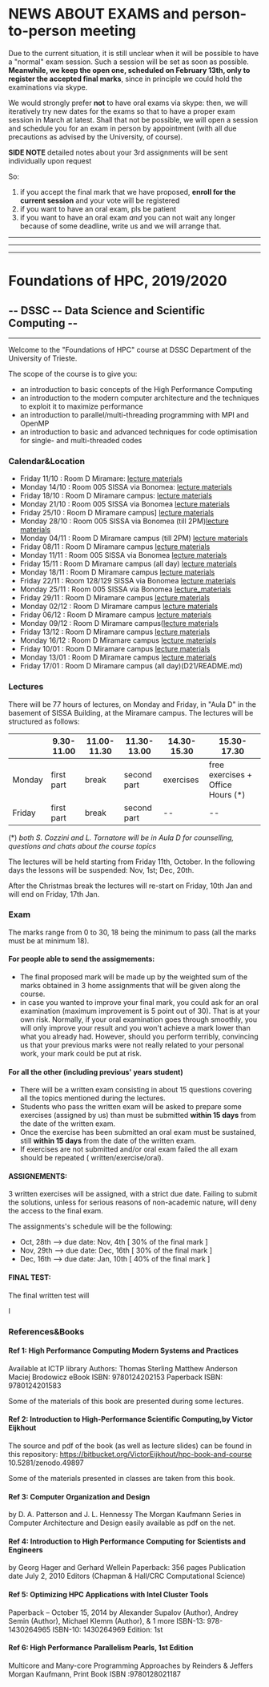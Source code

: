 # <div class="text-red">  NEWS ABOUT EXAMS and person-to-person meeting 

Due to the current situation, it is still unclear when it will be possible to have a "normal" exam session.
Such a session will be set as soon as possible. **Meanwhile, we keep the open one, scheduled on February 13th, only to register the accepted final marks**, since in principle we could hold the examinations via skype.

We would strongly prefer **not** to have oral exams via skype: then, we will iteratively try new dates for the exams so that to have a proper exam session in March at latest.
Shall that not be possible, we will open a session and schedule you for an exam in person by appointment (with all due precautions as advised by the University, of course).

**SIDE NOTE** detailed notes about your 3rd assignments will be sent individually upon request

So:
1. if you accept the final mark that we have proposed, **enroll for the current session** and your vote will be registered
2. if you want to have an oral exam, pls be patient
3. if you want to have an oral exam *and* you can not wait any longer because of some deadline, write us and we will arrange that.


</div>

---
---
---

# Foundations of HPC, 2019/2020

## -- DSSC -- Data Science and Scientific Computing --

------



Welcome to the "Foundations of HPC" course at DSSC Department of the University of Trieste.

The scope of the course is to give you:

- an introduction to basic concepts of the High Performance Computing
- an introduction to the modern computer architecture and the techniques to exploit it to maximize performance
- an introduction to parallel/multi-threading programming with MPI and OpenMP
- an introduction to basic and advanced techniques for code optimisation for single- and multi-threaded codes

### Calendar&Location

 - Friday 11/10 : Room D Miramare: [ lecture materials](D_1011/README.md)
 - Monday 14/10 : Room 005 SISSA via Bonomea: [lecture materials](D_1014/README.md)
 - Friday 18/10 : Room D Miramare campus:  [ lecture materials](D_1018/README.md) 
 - Monday 21/10 : Room 005 SISSA via Bonomea [lecture materials](D_1021/README.md) 
 - Friday 25/10 : Room D Miramare campus] [lecture materials](D_1025/README.md) 
 - Monday 28/10 : Room 005 SISSA via Bonomea (till 2PM)[lecture materials](D_1028/README.md)
 - Monday 04/11 : Room D Miramare campus (till 2PM) [lecture materials](D_1104/README.md)
 - Friday 08/11 : Room D Miramare campus   [lecture materials](D_1108/README.md)
 - Monday 11/11 : Room 005 SISSA via Bonomea [lecture materials](D_1111/README.md) 
 - Friday 15/11 : Room D Miramare campus  (all day) [lecture materials](D_1115/README.md)
 - Monday 18/11 : Room D Miramare campus [lecture materials](D_1118/README.md)
 - Friday 22/11 : Room 128/129 SISSA via Bonomea [lecture materials](D_1122/README.md)
 - Monday 25/11 : Room 005 SISSA via Bonomea [lecture_materials](D_1125/README.md)
 - Friday 29/11 : Room D Miramare campus [lecture materials](D_1129/README.md)
 - Monday 02/12 : Room D Miramare campus [lecture materials](D_1202/README.md)
 - Friday 06/12 : Room D Miramare campus [lecture materials](D_1206/README.md)
 - Monday 09/12 : Room D Miramare campus([lecture materials](D_1209/README.md)
 - Friday 13/12 : Room D Miramare campus [lecture materials](D_1213/README.md)
 - Monday 16/12 : Room D Miramare campus [lecture materials](D_1216/README.md)
 - Friday 10/01 : Room D Miramare campus [lecture materials](D_0110/README.md)
 - Monday 13/01 : Room D Miramare campus [lecture materials](D_0110/README.md)
 - Friday 17/01 : Room D Miramare campus (all day)(D21/README.md)


### Lectures

There will be 77 hours of lectures, on Monday and Friday, in "Aula D" in the basement of SISSA Building, at the Miramare campus.
The lectures will be structured as follows:

|        | 9.30-11.00 | 11.00-11.30 | 11.30-13.00 | 14.30-15.30 | 15.30-17.30                       |
| ------ | ---------- | ----------- | ----------- | ----------- | --------------------------------- |
| Monday | first part | break       | second part | exercises   | free exercises + Office Hours (*) |
| Friday | first part | break       | second part | --          | --                                |

(*) *both S. Cozzini and L. Tornatore will be in Aula D for counselling, questions and chats about the course topics*

The lectures will be held starting from Friday 11th, October.
In the following days the lessons will be suspended:
Nov, 1st; Dec, 20th. 

After the Christmas break the lectures will re-start on Friday, 10th Jan and will end on Friday, 17th Jan.


### Exam

The marks range from 0 to 30, 18 being the minimum to pass (all the marks must be at minimum 18).

#### For people able to send the assigmements:
 - The final proposed mark will be made up by the weighted sum of the marks obtained in 3 home assignments that will be given along the course.
  - in case you wanted to improve your final mark, you could ask for an oral examination (maximum improvement is 5 point out of 30). That is at your own risk. Normally, if your oral examination goes through smoothly, you will only improve your result and you won't achieve a mark lower than what you already had. However, should you perform terribly, convincing us that your previous marks were not really related to your personal work, your mark could be put at risk.
 
#### For all the other (including previous' years student) 

 - There will be a written exam consisting in about 15 questions covering all the topics mentioned during the lectures. 
 - Students who pass the written exam will be asked to prepare some exercises (assigned by us) than must be submitted **within 15 days** from the date of the written exam. 
 - Once the exercise has been submitted an oral exam must be sustained, still  **within 15 days** from the date of the written exam.
 - If exercises are not submitted and/or oral exam failed the all exam should be repeated ( written/exercise/oral).
  


#### ASSIGNEMENTS:
3 written exercises will be assigned, with a strict due date. Failing to submit the solutions, unless for serious reasons of non-academic nature, will deny the access to the final exam.

The assignments's schedule will be the following:

- Oct, 28th --> due date: Nov, 4th     [ 30% of the final mark ]
- Nov, 29th --> due date: Dec, 16th    [ 30% of the final mark ]
- Dec, 16th --> due date: Jan, 10th    [ 40% of the final mark ]


#### FINAL TEST:
The final written test will 

I


### References&Books

#### Ref 1: High Performance Computing Modern Systems and Practices
Available at ICTP library 
Authors: Thomas Sterling Matthew Anderson Maciej Brodowicz
eBook ISBN: 9780124202153
Paperback ISBN: 9780124201583

Some of the materials of this book are presented during some lectures.

#### Ref 2: Introduction to High-Performance Scientific Computing,by Victor Eijkhout
The source and pdf of the book (as well as lecture slides) can be found in this repository:
https://bitbucket.org/VictorEijkhout/hpc-book-and-course
10.5281/zenodo.49897

Some of the materials presented in classes are taken from this book.

#### Ref 3: Computer Organization and Design
by D. A. Patterson and J. L. Hennessy
The Morgan Kaufmann Series in Computer Architecture and Design
easily available as pdf on the net.

#### Ref 4: Introduction to High Performance Computing for Scientists and Engineers
by Georg Hager and Gerhard Wellein
Paperback: 356 pages
Publication date  July 2, 2010
Editors (Chapman & Hall/CRC Computational Science)


#### Ref 5: Optimizing HPC Applications with Intel Cluster Tools 
Paperback – October 15, 2014
by Alexander Supalov  (Author), Andrey Semin  (Author), Michael Klemm  (Author), & 1 more
ISBN-13: 978-1430264965  ISBN-10: 1430264969  Edition: 1st

#### Ref 6: High Performance Parallelism Pearls, 1st Edition
Multicore and Many-core Programming Approaches
by Reinders   &    Jeffers  
Morgan Kaufmann, Print Book ISBN :9780128021187




